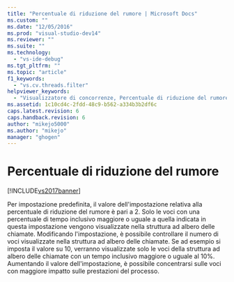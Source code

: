 ```yaml
---
title: "Percentuale di riduzione del rumore | Microsoft Docs"
ms.custom: ""
ms.date: "12/05/2016"
ms.prod: "visual-studio-dev14"
ms.reviewer: ""
ms.suite: ""
ms.technology: 
  - "vs-ide-debug"
ms.tgt_pltfrm: ""
ms.topic: "article"
f1_keywords: 
  - "vs.cv.threads.filter"
helpviewer_keywords: 
  - "Visualizzatore di concorrenze, Percentuale di riduzione del rumore"
ms.assetid: 1c10cd4c-2fdd-48c9-b562-a334b3b2df6c
caps.latest.revision: 6
caps.handback.revision: 6
author: "mikejo5000"
ms.author: "mikejo"
manager: "ghogen"
---
```

# Percentuale di riduzione del rumore
[!INCLUDE[vs2017banner](../code-quality/includes/vs2017banner.md)]

Per impostazione predefinita, il valore dell'impostazione relativa alla percentuale di riduzione del rumore è pari a 2.  Solo le voci con una percentuale di tempo inclusivo maggiore o uguale a quella indicata in questa impostazione vengono visualizzate nella struttura ad albero delle chiamate.  Modificando l'impostazione, è possibile controllare il numero di voci visualizzate nella struttura ad albero delle chiamate.  Se ad esempio si imposta il valore su 10, verranno visualizzate solo le voci della struttura ad albero delle chiamate con un tempo inclusivo maggiore o uguale al 10%.  Aumentando il valore dell'impostazione, è possibile concentrarsi sulle voci con maggiore impatto sulle prestazioni del processo.